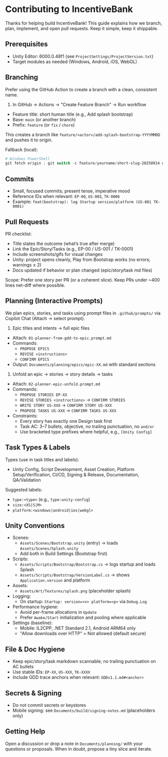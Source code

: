 # Contributing to IncentiveBank

Thanks for helping build IncentiveBank! This guide explains how we branch, plan, implement, and open pull requests. Keep it simple, keep it shippable.

## Prerequisites

- Unity Editor: 6000.0.48f1 (see `ProjectSettings/ProjectVersion.txt`)
- Target modules as needed (Windows, Android, iOS, WebGL)

## Branching

Prefer using the GitHub Action to create a branch with a clean, consistent name.

1. In GitHub → Actions → "Create Feature Branch" → Run workflow

- Feature title: short human title (e.g., Add splash bootstrap)
- Base: `main` (or another branch)
- Prefix: `feature` (or `fix` / `chore`)

This creates a branch like `feature/<actor>/add-splash-bootstrap-YYYYMMDD` and pushes it to origin.

Fallback (local):

```powershell
# Windows PowerShell
git fetch origin ; git switch -c feature/yourname/short-slug-20250914 origin/main
```

## Commits

- Small, focused commits; present tense, imperative mood
- Reference IDs when relevant: `EP-00`, `US-003`, `TK-0006`
- Example: `feat(bootstrap): log Startup version/platform (US-001 TK-0001)`

## Pull Requests

PR checklist:

- Title states the outcome (what’s true after merge)
- Link the Epic/Story/Tasks (e.g., EP-00 / US-001 / TK-0001)
- Include screenshots/gifs for visual changes
- Unity: project opens cleanly, Play from Bootstrap works (no errors; warnings ≤ 2)
- Docs updated if behavior or plan changed (epic/story/task md files)

Scope: Prefer one story per PR (or a coherent slice). Keep PRs under ~400 lines net-diff where possible.

## Planning (Interactive Prompts)

We plan epics, stories, and tasks using prompt files in `.github/prompts/` via Copilot Chat (Attach → select prompt).

1. Epic titles and intents → full epic files

- Attach: `01-planner-from-gdd-to-epic.prompt.md`
- Commands:
  - `PROPOSE EPICS`
  - `REVISE <instructions>`
  - `CONFIRM EPICS`
- Output: `Documents/planning/epics/epic-XX.md` with standard sections

1. Unfold an epic → stories → story details → tasks

- Attach: `02-planner-epic-unfold.prompt.md`
- Commands:
  - `PROPOSE STORIES EP-XX`
  - `REVISE STORIES <instructions>` → `CONFIRM STORIES`
  - `WRITE STORY US-XXX` → `CONFIRM STORY US-XXX`
  - `PROPOSE TASKS US-XXX` → `CONFIRM TASKS US-XXX`
- Constraints:
  - Every story has exactly one Design task first
  - Task AC: 3–7 bullets, objective, no trailing punctuation, no `and/or`
  - Use bracketed type prefixes where helpful, e.g., `[Unity Config]`

## Task Types & Labels

Types (use in task titles and labels):

- Unity Config, Script Development, Asset Creation, Platform Setup/Verification, CI/CD, Signing & Release, Documentation, QA/Validation

Suggested labels:

- `type:<type>` (e.g., `type:unity-config`)
- `size:<XS|S|M>`
- `platform:<windows|android|ios|webgl>`

## Unity Conventions

- Scenes:
  - `Assets/Scenes/Bootstrap.unity` (entry) → loads `Assets/Scenes/Splash.unity`
  - Add both in Build Settings (Bootstrap first)
- Scripts:
  - `Assets/Scripts/Bootstrap/Bootstrap.cs` → logs startup and loads Splash
  - `Assets/Scripts/Bootstrap/VersionLabel.cs` → shows `Application.version` and platform
- Assets:
  - `Assets/Art/Textures/splash.png` (placeholder splash)
- Logging:
  - On startup: `Startup: version=<v> platform=<p>` via `Debug.Log`
- Performance hygiene:
  - Avoid per-frame allocations in `Update`
  - Prefer `Awake/Start` initialization and pooling where applicable
- Settings (baseline):
  - Mobile: IL2CPP, .NET Standard 2.1, Android ARM64 only
  - "Allow downloads over HTTP" = Not allowed (default secure)

## File & Doc Hygiene

- Keep epic/story/task markdown scannable; no trailing punctuation on AC bullets
- Use stable IDs: `EP-XX`, `US-XXX`, `TK-XXXX`
- Include GDD trace anchors when relevant: `GDDv1.1.md#<anchor>`

## Secrets & Signing

- Do not commit secrets or keystores
- Mobile signing: see `Documents/build/signing-notes.md` (placeholders only)

## Getting Help

Open a discussion or drop a note in `Documents/planning/` with your questions or proposals. When in doubt, propose a tiny slice and iterate.
